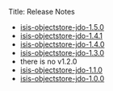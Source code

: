 Title: Release Notes

- [isis-objectstore-jdo-1.5.0](isis-objectstore-jdo-1.5.0.html)
- [isis-objectstore-jdo-1.4.1](isis-objectstore-jdo-1.4.1.html)
- [isis-objectstore-jdo-1.4.0](isis-objectstore-jdo-1.4.0.html)
- [isis-objectstore-jdo-1.3.0](isis-objectstore-jdo-1.3.0.html)
- there is no v1.2.0
- [isis-objectstore-jdo-1.1.0](isis-objectstore-jdo-1.1.0.html)
- [isis-objectstore-jdo-1.0.0](isis-objectstore-jdo-1.0.0.html)

